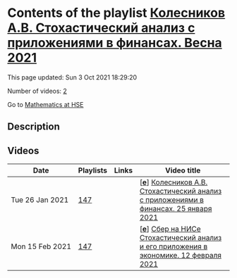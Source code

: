 # Contents of the playlist [Колесников А.В. Стохастический анализ с приложениями в финансах. Весна 2021](https://www.youtube.com/playlist?list=PLq3E5oubNNoDWLeLm6_XTYnJ1Mjuzijyn)

This page updated: Sun 3 Oct 2021 18:29:20

Number of videos: [2](#videos)

Go to [Mathematics at HSE](../README.md)

## Description



## Videos

|Date|Playlists|Links|Video title|
|---|---|---|---|
| Tue&nbsp;26&nbsp;Jan&nbsp;2021 | [147](../playlists/147 "Колесников А.В. Стохастический анализ с приложениями в финансах. Весна 2021") |  | [[**e**](https://studio.youtube.com/video/4KCd0XRekiQ/edit "Edit")] [Колесников А.В. Стохастический анализ с приложениями в финансах. 25 января 2021](https://www.youtube.com/watch?v=4KCd0XRekiQ&list=PLq3E5oubNNoDWLeLm6_XTYnJ1Mjuzijyn "Лекция 2") |
| Mon&nbsp;15&nbsp;Feb&nbsp;2021 | [147](../playlists/147 "Колесников А.В. Стохастический анализ с приложениями в финансах. Весна 2021") |  | [[**e**](https://studio.youtube.com/video/WaHaomOdrXI/edit "Edit")] [Сбер на НИСе Стохастический анализ и его приложения в экономике. 12 февраля 2021](https://www.youtube.com/watch?v=WaHaomOdrXI&list=PLq3E5oubNNoDWLeLm6_XTYnJ1Mjuzijyn) |

